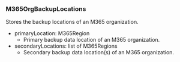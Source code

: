 ### M365OrgBackupLocations
Stores the backup locations of an M365 organization.

- primaryLocation: M365Region
  - Primary backup data location of an M365 organization.
- secondaryLocations: list of M365Regions
  - Secondary backup data location(s) of an M365 organization.

